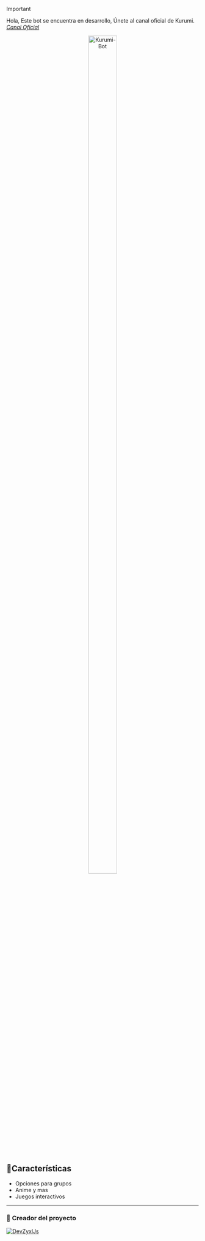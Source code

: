 > [!IMPORTANT]
> Hola, Este bot se encuentra en desarrollo, Únete al canal oficial de Kurumi. [*Canal Oficial*](https://whatsapp.com/channel/0029VbBccU4545v2NVeKzN3U)

<p align="center"> 
<img src="https://files.catbox.moe/c65bk7.jpg" alt="Kurumi-Bot" style="width: 75%; height: auto; max-width: 100px;">


## 🍃Características

- Opciones para grupos
- Anime y mas
- Juegos interactivos

---

### 🍭 **Creador del proyecto**
[![DevZyxlJs](https://github.com/dev-fedexyzz.png?size=100)](https://github.com/dev-fedexyzz) 



